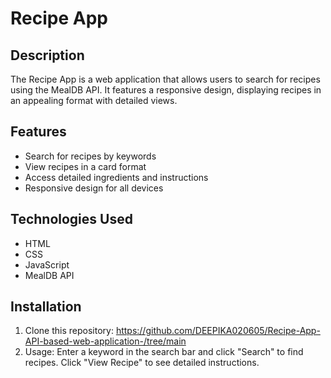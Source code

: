 # Recipe App

## Description
The Recipe App is a web application that allows users to search for recipes using the MealDB API. It features a responsive design, displaying recipes in an appealing format with detailed views.

## Features
- Search for recipes by keywords
- View recipes in a card format
- Access detailed ingredients and instructions
- Responsive design for all devices

## Technologies Used
- HTML
- CSS
- JavaScript
- MealDB API

## Installation
1. Clone this repository:
   https://github.com/DEEPIKA020605/Recipe-App-API-based-web-application-/tree/main
2. Usage:
Enter a keyword in the search bar and click "Search" to find recipes.
Click "View Recipe" to see detailed instructions.

